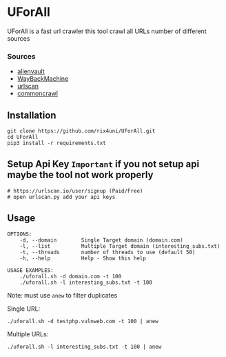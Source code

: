 # UForAll

UForAll is a fast url crawler this tool crawl all URLs number of different sources
### Sources 
- [alienvault](https://otx.alienvault.com)
- [WayBackMachine](http://web.archive.org)
- [urlscan](https://urlscan.io)
- [commoncrawl](https://index.commoncrawl.org/)

## Installation
```
git clone https://github.com/rix4uni/UForAll.git
cd UForAll
pip3 install -r requirements.txt
```
## Setup Api Key `Important` if you not setup api maybe the tool not work properly
```
# https://urlscan.io/user/signup (Paid/Free)
# open urlscan.py add your api keys
```

## Usage
```
OPTIONS:
	-d, --domain        Single Target domain (domain.com)
	-l, --list          Multiple Target domain (interesting_subs.txt)
	-t, --threads       number of threads to use (default 50)
	-h, --help          Help - Show this help

USAGE EXAMPLES:
    ./uforall.sh -d domain.com -t 100
    ./uforall.sh -l interesting_subs.txt -t 100
```

Note: must use `anew` to filter duplicates

Single URL:
```
./uforall.sh -d testphp.vulnweb.com -t 100 | anew
```

Multiple URLs:
```
./uforall.sh -l interesting_subs.txt -t 100 | anew
```
